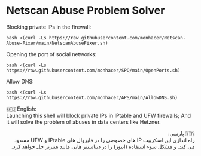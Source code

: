 # Netscan Abuse Problem Solver

Blocking private IPs in the firewall:<br>

```
bash <(curl -Ls https://raw.githubusercontent.com/monhacer/Netscan-Abuse-Fixer/main/NetscanAbuseFixer.sh)
```

Opening the port of social networks:<br>
```
bash <(curl -Ls https://raw.githubusercontent.com/monhacer/SPO/main/OpenPorts.sh)
```

Allow DNS:<br>
```
bash <(curl -Ls https://raw.githubusercontent.com/monhacer/APS/main/AllowDNS.sh)
```


🇬🇧 English:<br>
Launching this shell will block private IPs in IPtable and UFW firewalls; And it will solve the problem of abuses in data centers like Hetzner.

<p dir='rtl' align='right'>
🇮🇷 پارسی:<br>
راه اندازی این اسکریپت IP های خصوصی را در فایروال های IPtable و UFW مسدود می کند. و مشکل سوء استفاده (ابیوز) را در دیتاسنتر هایی مانند هنتزنر حل خواهد کرد.
</p>
